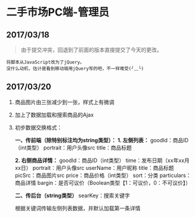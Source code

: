 ﻿# 二手市场PC端-管理员
## 2017/03/18
>由于提交冲突，回退到了前面的版本直接提交了今天的更改。

	将脚本从JavaScript改为了jQuery。
	没什么动机，估计是看到移动端用jQuery写的吧，不一样难受(╯﹏╰)


## 2017/03/20

1. 商品图片由三张减少到一张，样式上有微调
2. 加上了数据加载和搜索商品的Ajax
3. 初步数据交换格式：

	**一、传前端（除特别标注均为string类型）：**
	**1. 左侧列表：**
	goodId：商品ID（int类型）
	portrait：用户头像src
	title：商品标题

	**2. 右侧商品详情：**
	goodId：商品ID（int类型）
	time：发布日期（xx年xx月xx日）
	portrait：用户头像src
	userName：用户昵称
	title：商品标题
	picSrc：商品图片src
	price：商品价格（int类型）
	sort：分类
	particulars：商品详情
	bargin：是否可议价（Boolean类型【1：可议价，0：不可议价】）

	**二、传后台（string类型）**
	searKey：搜索关键字

	根据关键词传输左侧列表数据，并默认加载第一条详情



